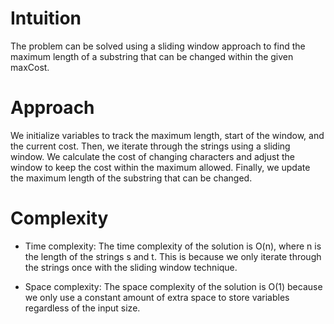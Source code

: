# Intuition
The problem can be solved using a sliding window approach to find the maximum length of a substring that can be changed within the given maxCost. 

# Approach
 We initialize variables to track the maximum length, start of the window, and the current cost. Then, we iterate through the strings using a sliding window. We calculate the cost of changing characters and adjust the window to keep the cost within the maximum allowed. Finally, we update the maximum length of the substring that can be changed. 

# Complexity
- Time complexity:
The time complexity of the solution is O(n), where n is the length of the strings s and t. This is because we only iterate through the strings once with the sliding window technique. 

- Space complexity:
The space complexity of the solution is O(1) because we only use a constant amount of extra space to store variables regardless of the input size. 
